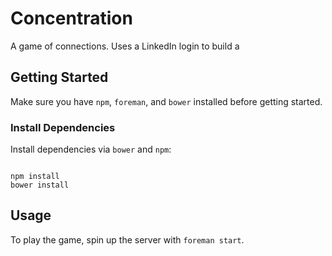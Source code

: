 # Concentration
A game of connections. Uses a LinkedIn login to build a 

## Getting Started
Make sure you have `npm`, `foreman`, and `bower` installed before getting started.

### Install Dependencies
Install dependencies via `bower` and `npm`:

```

npm install
bower install

```

## Usage
To play the game, spin up the server with `foreman start`.

